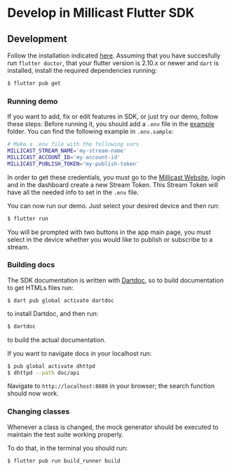 # Develop in Millicast Flutter SDK

## Development

Follow the installation indicated [here](https://docs.flutter.dev/get-started/install).
Assuming that you have succesfully run `flutter doctor`, that your flutter version is 2.10.x or newer and `dart` is installed, install the required dependencies running:

```sh
$ flutter pub get
```

### Running demo

If you want to add, fix or edit features in SDK, or just try our demo, follow these steps:
Before running it, you should add a `.env` file in the [example](example) folder. You can find the following example in `.env.sample`:

```sh
# Make a .env file with the following vars
MILLICAST_STREAM_NAME='my-stream-name'
MILLICAST_ACCOUNT_ID='my-account-id'
MILLICAST_PUBLISH_TOKEN='my-publish-token'
```

In order to get these credentials, you must go to the [Millicast Website](https://www.millicast.com), login and in the dashboard create a new Stream Token. This Stream Token will have all the needed info to set in the `.env` file.

You can now run our demo. Just select your desired device and then run:

```sh
$ flutter run
```

You will be prompted with two buttons in the app main page, you must select in the device whether you would like to publish or subscribe to a stream.

### Building docs

The SDK documentation is written with [Dartdoc](https://pub.dev/packages/dartdoc), so to build documentation to get HTMLs files run:

```
$ dart pub global activate dartdoc
```

to install Dartdoc, and then run:

```sh
$ dartdoc
```

to build the actual documentation.

If you want to navigate docs in your localhost run:

```sh
$ pub global activate dhttpd
$ dhttpd --path doc/api
```

Navigate to `http://localhost:8080` in your browser; the search function should now work.

### Changing classes

Whenever a class is changed, the mock generator should be executed to maintain the test suite working properly.

To do that, in the terminal you should run:

```sh
$ flutter pub run build_runner build
```
